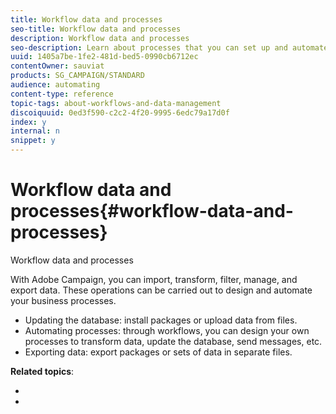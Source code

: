```yaml
---
title: Workflow data and processes
seo-title: Workflow data and processes
description: Workflow data and processes
seo-description: Learn about processes that you can set up and automate with Adobe Campaign.
uuid: 1405a7be-1fe2-481d-bed5-0990cb6712ec
contentOwner: sauviat
products: SG_CAMPAIGN/STANDARD
audience: automating
content-type: reference
topic-tags: about-workflows-and-data-management
discoiquuid: 0ed3f590-c2c2-4f20-9995-6edc79a17d0f
index: y
internal: n
snippet: y
---
```


# Workflow data and processes{#workflow-data-and-processes}

Workflow data and processes

With Adobe Campaign, you can import, transform, filter, manage, and export data. These operations can be carried out to design and automate your business processes.

* Updating the database: install packages or upload data from files.
* Automating processes: through workflows, you can design your own processes to transform data, update the database, send messages, etc.
* Exporting data: export packages or sets of data in separate files.

**Related topics**:

* 
*

